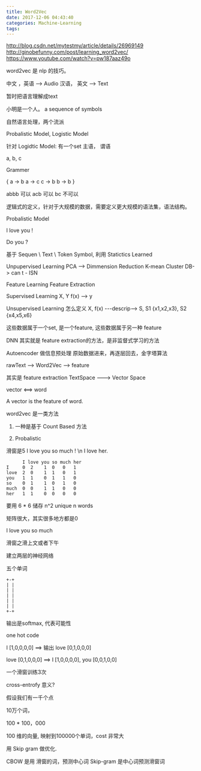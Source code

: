 ```yaml
---
title: Word2Vec
date: 2017-12-06 04:43:40
categories: Machine-Learning
tags:
---
```


http://blog.csdn.net/mytestmy/article/details/26969149
http://ginobefunny.com/post/learning_word2vec/
https://www.youtube.com/watch?v=pw187aaz49o

word2vec 是 nlp 的技巧。

中文 ，英语 --> Audio
汉语， 英文 --> Text

暂时把语言理解成text

小明是一个人。
a sequence of symbols

自然语言处理，两个流派

Probalistic Model, Logistic Model

针对 Logidtic Model: 
有一个set 主语， 谓语


a, b, c

Grammer

{
 a -> b
 a -> c
 c -> b
 b -> b
} 

abbb 可以
acb 可以
bc 不可以

逻辑式的定义，针对于大规模的数据，需要定义更大规模的语法集，语法结构。

Probalistic Model

I love you !

Do you ?

基于 Sequen \ Text \ Token Symbol, 利用 Statictics Learned

Unpupervised Learning
PCA --> Dimmension Reduction
K-mean Cluster 
DB-> can
t - ISN

Feature Learning
Feature Extraction

Supervised Learning
X, Y  f(x) --> y

Unsupervised Learning 怎么定义
X,  f(x) ---descrip--> S,  S1 {x1,x2,x3}, S2 {x4,x5,x6}

这些数据属于一个set, 是一个feature, 这些数据属于另一种 feature

DNN 其实就是 feature extraction的方法，是非监督式学习的方法

Autoencoder 做信息预处理
原始数据进来，再逐层回去，金字塔算法

rawText  --> Word2Vec --> feature

其实是 feature extraction
TextSpace ---> Vector Space

vector <==> word

A vector is the feature of word.

word2vec 是一类方法

1. 一种是基于 Count Based 方法

2. Probalistic 

滑窗是5
I love you so much ! \n
I love her.

```text
      I love you so much her
I     0  2    1  0   0   1
love  2  0    1  1   0   1 
you   1  1    0  1   1   0
so    0  1    1  0   1   0
much  0  0    1  1   0   0
her   1  1    0  0   0   0
```

要用 6 * 6 储存
n^2 unique n words

矩阵很大，其实很多地方都是0 

I love you so much

滑窗之滑上文或者下午

建立两层的神经网络

五个单词

```text
+-+
| |
| |   
| |
| |
| |
+-+
```
输出是softmax, 代表可能性

one hot code

I [1,0,0,0,0] ==> 输出 love [0,1,0,0,0]

love [0,1,0,0,0] ==> I [1,0,0,0,0], you [0,0,1,0,0]

一个滑窗训练3次

cross-entrofy 意义?

假设我们有一千个点


10万个词，

100 * 100，000

100 维的向量, 映射到100000个单词，cost 非常大

用 Skip gram 做优化.

CBOW  是用 滑窗的词，预测中心词
Skip-gram 是中心词预测滑窗词








